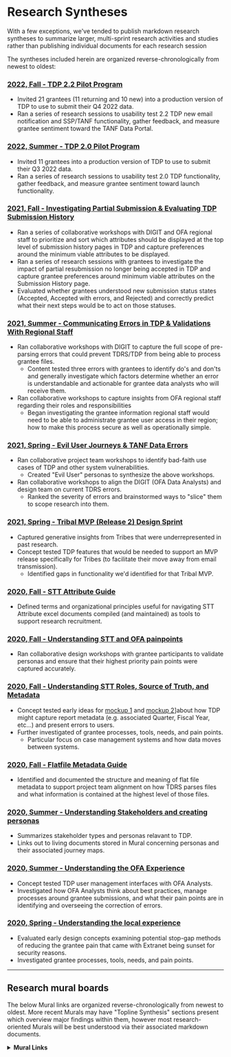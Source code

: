 
# Research Syntheses

With a few exceptions, we've tended to publish markdown research syntheses to summarize larger, multi-sprint research activities and studies rather than publishing individual documents for each research session

The syntheses included herein are organized reverse-chronologically from newest to oldest:

### [2022, Fall - TDP 2.2 Pilot Program](https://github.com/raft-tech/TANF-app/blob/develop/docs/User-Experience/Research-Syntheses/2022%2C%20Fall%20-%20TDP%202.2%20Pilot%20Expansion.md)

- Invited 21 grantees (11 returning and 10 new) into a production version of TDP to use to submit their Q4 2022 data.
- Ran a series of research sessions to usability test 2.2 TDP new email notification and SSP/TANF functionality, gather feedback, and measure grantee sentiment toward the TANF Data Portal.

### [2022, Summer - TDP 2.0 Pilot Program](https://github.com/raft-tech/TANF-app/blob/develop/docs/User-Experience/Research-Syntheses/2022%2C%20Summer%20-%20TDP%202.0%20Pilot%20Program.md)

- Invited 11 grantees into a production version of TDP to use to submit their Q3 2022 data.
- Ran a series of research sessions to usability test 2.0 TDP functionality, gather feedback, and measure grantee sentiment toward launch functionality.

### [2021, Fall - Investigating Partial Submission & Evaluating TDP Submission History](https://github.com/raft-tech/TANF-app/blob/develop/docs/User-Experience/Research-Syntheses/2021%2C%20Fall%20-%20Investigating%20Partial%20Submission%20%26%20Evaluating%20TDP%20Submission%20History.md)

- Ran a series of collaborative workshops with DIGIT and OFA regional staff to prioritize and sort which attributes should be displayed at the top level of submission history pages in TDP and capture preferences around the minimum viable attributes to be displayed.
- Ran a series of research sessions with grantees to investigate the impact of partial resubmission no longer being accepted in TDP and capture grantee preferences around minimum viable attributes on the Submission History page.
- Evaluated whether grantees understood new submission status states (Accepted, Accepted with errors, and Rejected) and correctly predict what their next steps would be to act on those statuses.


### [2021, Summer - Communicating Errors in TDP & Validations With Regional Staff](https://github.com/raft-tech/TANF-app/blob/develop/docs/User-Experience/Research-Syntheses/2021%2C%20Summer%20-%20Communicating%20Errors%20in%20TDP%20%26%20Validations%20With%20Regional%20Staff.md)

- Ran collaborative workshops with DIGIT to capture the full scope of pre-parsing errors that could prevent TDRS/TDP from being able to process grantee files.
  - Content tested three errors with grantees to identify do's and don'ts and generally investigate which factors determine whether an error is understandable and actionable for grantee data analysts who will receive them.
- Ran collaborative workshops to capture insights from OFA regional staff regarding their roles and responsibilities
  - Began investigating the grantee information regional staff would need to be able to administrate grantee user access in their region; how to make this process secure as well as operationally simple.


### [2021, Spring - Evil User Journeys & TANF Data Errors](https://github.com/raft-tech/TANF-app/blob/develop/docs/User-Experience/Research-Syntheses/2021%2C%20Spring%20-%20Evil%20User%20Journeys%20%26%20TANF%20Data%20Errors.md)

- Ran collaborative project team workshops to identify bad-faith use cases of TDP and other system vulnerabilities.
  - Created "Evil User" personas to synthesize the above workshops.
- Ran collaborative workshops to align the DIGIT (OFA Data Analysts) and design team on current TDRS errors.
  - Ranked the severity of errors and brainstormed ways to "slice" them to scope research into them.

### [2021, Spring - Tribal MVP (Release 2) Design Sprint](https://github.com/raft-tech/TANF-app/blob/develop/docs/User-Experience/Research-Syntheses/2021%2C%20Spring%20-%20Tribal%20MVP%20(Release%202)%20Design%20Sprint.md)

- Captured generative insights from Tribes that were underrepresented in past research.
- Concept tested TDP features that would be needed to support an MVP release specifically for Tribes (to facilitate their move away from email transmission).
  - Identified gaps in functionality we'd identified for that Tribal MVP.

### [2020, Fall - STT Attribute Guide](https://github.com/raft-tech/TANF-app/blob/develop/docs/User-Experience/Research-Syntheses/2020%2C%20Fall%20-%20STT%20Attribute%20Guide.md)

- Defined terms and organizational principles useful for navigating STT Attribute excel documents compiled (and maintained) as tools to support research recruitment.

### [2020, Fall - Understanding STT and OFA painpoints](https://github.com/raft-tech/TANF-app/blob/develop/docs/User-Experience/Research-Syntheses/2020%2C%20Fall%20-%20Understanding%20STT%20and%20OFA%20painpoints.md)

- Ran collaborative design workshops with grantee participants to validate personas and ensure that their highest priority pain points were captured accurately.

### [2020, Fall - Understanding STT Roles, Source of Truth, and Metadata](https://github.com/raft-tech/TANF-app/blob/develop/docs/User-Experience/Research-Syntheses/2020%2C%20Fall%20-%20Understanding%20STT%20Roles%2C%20Source%20of%20Truth%2C%20and%20Metadata.md)

- Concept tested early ideas for [mockup 1](https://github.com/raft-tech/TANF-app/blob/develop/docs/User-Experience/Research-Syntheses/TANF%20Uploading%20Tool_Mockup%20%231.pdf) and [mockup 2](https://github.com/raft-tech/TANF-app/blob/develop/docs/User-Experience/Research-Syntheses/TANF%20Uploading%20Tool_Mockup%20%232.pdf)]about how TDP might capture report metadata (e.g. associated Quarter, Fiscal Year, etc...) and present errors to users.
- Further investigated of grantee processes, tools, needs, and pain points.
  - Particular focus on case management systems and how data moves between systems.

### [2020, Fall - Flatfile Metadata Guide](https://github.com/raft-tech/TANF-app/blob/develop/docs/User-Experience/Research-Syntheses/2020,%20Fall%20-%20Flatfile%20Metadata%20Guide.md)

- Identified and documented the structure and meaning of flat file metadata to support project team alignment on how TDRS parses files and what information is contained at the highest level of those files.

### [2020, Summer - Understanding Stakeholders and creating personas](https://github.com/raft-tech/TANF-app/blob/develop/docs/User-Experience/Research-Syntheses/2020%2C%20Summer%20-%20Understanding%20Stakeholders%20and%20creating%20personas.md)

- Summarizes stakeholder types and personas relavant to TDP.
- Links out to living documents stored in Mural concerning personas and their associated journey maps.

### [2020, Summer - Understanding the OFA Experience](https://github.com/raft-tech/TANF-app/blob/develop/docs/User-Experience/Research-Syntheses/2020%2C%20Summer%20-%20Understanding%20the%20OFA%20Experience.md)

- Concept tested TDP user management interfaces with OFA Analysts.
- Investigated how OFA Analysts think about best practices, manage processes around grantee submissions, and what their pain points are in identifying and overseeing the correction of errors.

### [2020, Spring - Understanding the local experience](https://github.com/raft-tech/TANF-app/blob/develop/docs/User-Experience/Research-Syntheses/2020%2C%20Spring%20-%20Understanding%20the%20local%20experience.md)

- Evaluated early design concepts examining potential stop-gap methods of reducing the grantee pain that came with Extranet being sunset for security reasons.  
- Investigated grantee processes, tools, needs, and pain points.  

---

## Research mural boards

The below Mural links are organized reverse-chronologically from newest to oldest. More recent Murals may have "Topline Synthesis" sections present which overview major findings within them, however most research-oriented Murals will be best understood via their associated markdown documents.

**<details><summary>Mural Links</summary>**

**Living or Miscellaneous Documents**
- [Research Roadmap](https://app.mural.co/t/raft2792/m/raft2792/1627058877512/7514d3617f4bc241d3f70ff6e61253e1ce09f880?sender=mreiter1745)
- [Design Principles](https://app.mural.co/t/gsa6/m/gsa6/1600965012810/458a31d9f962e6542e68bf87ba93186cdb7003b9)
- [Design Principles Ideation](https://app.mural.co/t/officeoffamilyassistance2744/m/gsa6/1592321236180/a3b53d009801173476763833fd507f0d18e23911) :lock:
- [Process Map](https://app.mural.co/t/officeoffamilyassistance2744/m/officeoffamilyassistance2744/1608314993566/5724cd3c3e5e964ab9c85743e5b8e1d89c767788?sender=mreiter1745) :lock:

**2021, Summer - Communicating Errors in TDP & Validations With Regional Staff**

- [Regional Staff Journey Workshop Board](https://app.mural.co/t/officeoffamilyassistance2744/m/officeoffamilyassistance2744/1629404914670/04e319e4922e14214a1f5b3e12864d12dc8d2975?sender=mreiter1745) :lock:
- [Pre-parsing Error Workshops Board](https://app.mural.co/t/officeoffamilyassistance2744/m/officeoffamilyassistance2744/1629404865218/d048e5d323fbefbfa2dc3a748d1d6fc923c02f08?sender=mreiter1745) :lock:
- [Grantee Content Test Workshops Board](https://app.mural.co/t/officeoffamilyassistance2744/m/officeoffamilyassistance2744/1629404959587/ecfc0bfc8be2af4b19a20ab45afe624d8dd4e7ba?sender=mreiter1745) :lock:
- [Synthesis Workshop Board](https://app.mural.co/t/officeoffamilyassistance2744/m/officeoffamilyassistance2744/1629404764806/8081a78f0c82a6632027c8e9a1a7d43a7a457908?sender=mreiter1745) :lock:

**2021, Spring - Evil User Journeys & TANF Data Errors (Round 6)**
- [Evil User Workshop Board](https://app.mural.co/t/officeoffamilyassistance2744/m/officeoffamilyassistance2744/1625085376648/ba7dd1a148fc1fb683d7378e8380b6e9a2038576?sender=26574f12-1ed9-4186-b737-569c4314d31f) :lock:
- [Error Data Workshops Board](https://app.mural.co/t/officeoffamilyassistance2744/m/officeoffamilyassistance2744/1620936409266/794efb109e473ee761b988b692dd8572e159a14e) :lock:
- [Synthesis Workshop Mural Board](https://app.mural.co/t/officeoffamilyassistance2744/m/officeoffamilyassistance2744/1625256122386/dd14ebc33670ab82c04f35a6d24f1b3f4da039d2?sender=laurenfrohlich3146) :lock:

**2021, Spring - Tribal MVP (Release 2) Design Sprint**

- [Workshop 1 — User Flow Mural Board](https://app.mural.co/t/officeoffamilyassistance2744/m/officeoffamilyassistance2744/1617393353599/f988147211adb47d788d3f52e4e87a0d63775275) :lock:
- [Workshop 2 — Lo-Fi Mural Board](https://app.mural.co/t/officeoffamilyassistance2744/m/officeoffamilyassistance2744/1617394030998/8d8e6e3c7cf3438b932c2ccf2828af0a22095c52) :lock:
- [Workshop 3 — Hi-Fi Concept Testing Mural Board](https://app.mural.co/t/officeoffamilyassistance2744/m/officeoffamilyassistance2744/1617394056467/0e34e1e0ef5ba2ef04f6acc5b84699386a7ac14d) :lock:
- [Workshop 4 — Release Scope & Alignment Mural Board](https://app.mural.co/t/officeoffamilyassistance2744/m/officeoffamilyassistance2744/1617394082854/6cfbbcf1a2307d160e8d7bc4761bbc9294230dee) :lock:
- [Synthesis Workshop Mural Board](https://app.mural.co/t/officeoffamilyassistance2744/mural-password/officeoffamilyassistance2744/1619543798454/c6b67dd3ad6c93bf112ed3f03af0b6e4b4dbf4d6) :lock:

**2021, Winter - Prioritizing Pain Points and Scoping Personas**

- [ST Workshop Board](https://app.mural.co/t/officeoffamilyassistance2744/mural-password/officeoffamilyassistance2744/1613491508274/7cf6d22e727671899d3d1417c2b7e9505eee7f38) :lock:
- [OFA RO & Tribal Workshop Mural](https://app.mural.co/t/officeoffamilyassistance2744/m/officeoffamilyassistance2744/1614628817099/a7ffd7a8ddaa3baa0581bce2cbf53cc57d1ec4bb) :lock:

**2020, Fall - Understanding STT Roles, Source of Truth, and Metadata**

- [Synthesis Workshop Mural](https://app.mural.co/t/officeoffamilyassistance2744/m/officeoffamilyassistance2744/1605279076254/8ba4f36f5bc1b2d724fd8c61daf6dc18da096e97) :lock:

**Project Kickoff**

- [2020 Spring Old Strangler Approach and Roadmap](https://app.mural.co/t/officeoffamilyassistance2744/m/gsa6/1586382592463/0c473147bd377a825af7a52754d34493538b4e4b) :lock:
- [Original Personas](https://app.mural.co/t/officeoffamilyassistance2744/m/gsa6/1592254280716/2ae8293a3233a95941d548cda4f373faab96b40b) :lock:
- [Hopes and Fears Workshop](https://app.mural.co/t/officeoffamilyassistance2744/m/officeoffamilyassistance2744/1594833762302/155a8595e6b4b77e062e42c8a2af05ee9b893316) :lock:
- [TANF Program Theory of Change](https://app.mural.co/t/officeoffamilyassistance2744/m/gsa6/1591840529923/e32ad1cccedbaaa6a77e95ddfd9339a8f7a2a37d) :lock:
- [Phase 1 Goals Exercise](https://app.mural.co/t/officeoffamilyassistance2744/m/officeoffamilyassistance2744/1595350408063/bd16524a57c6750b5ced4fbfe054ab011a2f6a3f) :lock:
- [Phase 2 Goals Exercise Continued](https://app.mural.co/t/officeoffamilyassistance2744/m/officeoffamilyassistance2744/1595350408063/bd16524a57c6750b5ced4fbfe054ab011a2f6a3f) :lock:
- [HMDA Demo Feedback](https://app.mural.co/t/officeoffamilyassistance2744/m/officeoffamilyassistance2744/1594841112697/4a5622a39f29133ebfa2014c3dbd3cc67866bb96) :lock:

</details>
